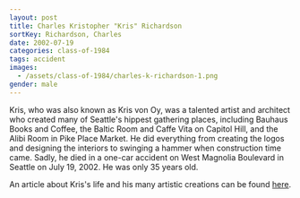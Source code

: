 ```yaml
---
layout: post
title: Charles Kristopher "Kris" Richardson
sortKey: Richardson, Charles
date: 2002-07-19
categories: class-of-1984
tags: accident
images:
  - /assets/class-of-1984/charles-k-richardson-1.png
gender: male
---
```

Kris, who was also known as Kris von Oy, was a talented artist and architect who created many of Seattle's hippest gathering places, including Bauhaus Books and Coffee, the Baltic Room and Caffe Vita on Capitol Hill, and the Alibi Room in Pike Place Market. He did everything from creating the logos and designing the interiors to swinging a hammer when construction time came. Sadly, he died in a one-car accident on West Magnolia Boulevard in Seattle on July 19, 2002. He was only 35 years old. 

An article about Kris's life and his many artistic creations can be found [here](https://archive.seattletimes.com/archive/?date=20020724&slug=vonoyobit24m).